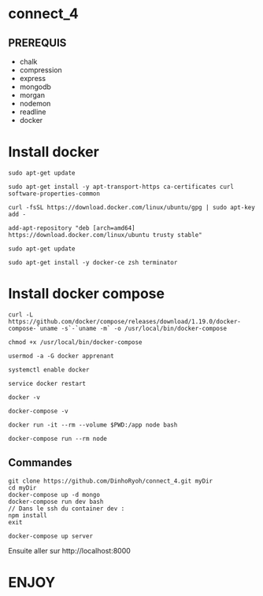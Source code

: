# connect_4

## PREREQUIS

- chalk
- compression
- express
- mongodb
- morgan
- nodemon
- readline
- docker

# Install docker
```
sudo apt-get update

sudo apt-get install -y apt-transport-https ca-certificates curl software-properties-common

curl -fsSL https://download.docker.com/linux/ubuntu/gpg | sudo apt-key add -

add-apt-repository "deb [arch=amd64] https://download.docker.com/linux/ubuntu trusty stable"

sudo apt-get update

sudo apt-get install -y docker-ce zsh terminator
```


# Install docker compose
```
curl -L https://github.com/docker/compose/releases/download/1.19.0/docker-compose-`uname -s`-`uname -m` -o /usr/local/bin/docker-compose

chmod +x /usr/local/bin/docker-compose

usermod -a -G docker apprenant

systemctl enable docker

service docker restart

docker -v

docker-compose -v

docker run -it --rm --volume $PWD:/app node bash

docker-compose run --rm node
```

## Commandes
```
git clone https://github.com/DinhoRyoh/connect_4.git myDir
cd myDir
docker-compose up -d mongo
docker-compose run dev bash
// Dans le ssh du container dev :
npm install
exit

docker-compose up server
```
Ensuite aller sur http://localhost:8000

# ENJOY
